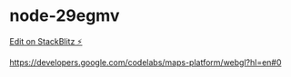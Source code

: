 # node-29egmv

[Edit on StackBlitz ⚡️](https://stackblitz.com/edit/node-29egmv)

https://developers.google.com/codelabs/maps-platform/webgl?hl=en#0
